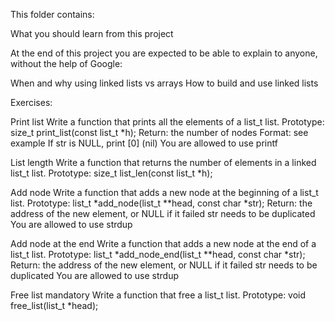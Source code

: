 This folder contains:

What you should learn from this project

At the end of this project you are expected to be able to explain to anyone, without the help of Google:

When and why using linked lists vs arrays How to build and use linked lists

Exercises:

Print list Write a function that prints all the elements of a list_t list. Prototype: size_t print_list(const list_t *h); Return: the number of nodes Format: see example If str is NULL, print [0] (nil) You are allowed to use printf

List length Write a function that returns the number of elements in a linked list_t list. Prototype: size_t list_len(const list_t *h);

Add node Write a function that adds a new node at the beginning of a list_t list. Prototype: list_t *add_node(list_t **head, const char *str); Return: the address of the new element, or NULL if it failed str needs to be duplicated You are allowed to use strdup

Add node at the end Write a function that adds a new node at the end of a list_t list. Prototype: list_t *add_node_end(list_t **head, const char *str); Return: the address of the new element, or NULL if it failed str needs to be duplicated You are allowed to use strdup

Free list mandatory Write a function that free a list_t list. Prototype: void free_list(list_t *head);
